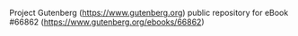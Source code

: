 Project Gutenberg (https://www.gutenberg.org) public repository for
eBook #66862 (https://www.gutenberg.org/ebooks/66862)
